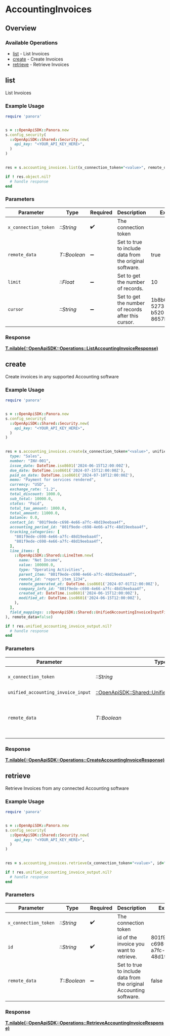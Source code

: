 # AccountingInvoices

## Overview

### Available Operations

* [list](#list) - List  Invoices
* [create](#create) - Create Invoices
* [retrieve](#retrieve) - Retrieve Invoices

## list

List  Invoices

### Example Usage

```ruby
require 'panora'


s = ::OpenApiSDK::Panora.new
s.config_security(
  ::OpenApiSDK::Shared::Security.new(
    api_key: "<YOUR_API_KEY_HERE>",
  )
)

    
res = s.accounting_invoices.list(x_connection_token="<value>", remote_data=true, limit=10.0, cursor="1b8b05bb-5273-4012-b520-8657b0b90874")

if ! res.object.nil?
  # handle response
end

```

### Parameters

| Parameter                                               | Type                                                    | Required                                                | Description                                             | Example                                                 |
| ------------------------------------------------------- | ------------------------------------------------------- | ------------------------------------------------------- | ------------------------------------------------------- | ------------------------------------------------------- |
| `x_connection_token`                                    | *::String*                                              | :heavy_check_mark:                                      | The connection token                                    |                                                         |
| `remote_data`                                           | *T::Boolean*                                            | :heavy_minus_sign:                                      | Set to true to include data from the original software. | true                                                    |
| `limit`                                                 | *::Float*                                               | :heavy_minus_sign:                                      | Set to get the number of records.                       | 10                                                      |
| `cursor`                                                | *::String*                                              | :heavy_minus_sign:                                      | Set to get the number of records after this cursor.     | 1b8b05bb-5273-4012-b520-8657b0b90874                    |

### Response

**[T.nilable(::OpenApiSDK::Operations::ListAccountingInvoiceResponse)](../../models/operations/listaccountinginvoiceresponse.md)**




## create

Create invoices in any supported Accounting software

### Example Usage

```ruby
require 'panora'


s = ::OpenApiSDK::Panora.new
s.config_security(
  ::OpenApiSDK::Shared::Security.new(
    api_key: "<YOUR_API_KEY_HERE>",
  )
)

    
res = s.accounting_invoices.create(x_connection_token="<value>", unified_accounting_invoice_input=::OpenApiSDK::Shared::UnifiedAccountingInvoiceInput.new(
  type: "Sales",
  number: "INV-001",
  issue_date: DateTime.iso8601('2024-06-15T12:00:00Z'),
  due_date: DateTime.iso8601('2024-07-15T12:00:00Z'),
  paid_on_date: DateTime.iso8601('2024-07-10T12:00:00Z'),
  memo: "Payment for services rendered",
  currency: "USD",
  exchange_rate: "1.2",
  total_discount: 1000.0,
  sub_total: 10000.0,
  status: "Paid",
  total_tax_amount: 1000.0,
  total_amount: 11000.0,
  balance: 0.0,
  contact_id: "801f9ede-c698-4e66-a7fc-48d19eebaa4f",
  accounting_period_id: "801f9ede-c698-4e66-a7fc-48d19eebaa4f",
  tracking_categories: [
    "801f9ede-c698-4e66-a7fc-48d19eebaa4f",
    "801f9ede-c698-4e66-a7fc-48d19eebaa4f",
  ],
  line_items: [
    ::OpenApiSDK::Shared::LineItem.new(
      name: "Net Income",
      value: 100000.0,
      type: "Operating Activities",
      parent_item: "801f9ede-c698-4e66-a7fc-48d19eebaa4f",
      remote_id: "report_item_1234",
      remote_generated_at: DateTime.iso8601('2024-07-01T12:00:00Z'),
      company_info_id: "801f9ede-c698-4e66-a7fc-48d19eebaa4f",
      created_at: DateTime.iso8601('2024-06-15T12:00:00Z'),
      modified_at: DateTime.iso8601('2024-06-15T12:00:00Z'),
    ),
  ],
  field_mappings: ::OpenApiSDK::Shared::UnifiedAccountingInvoiceInputFieldMappings.new(),
), remote_data=false)

if ! res.unified_accounting_invoice_output.nil?
  # handle response
end

```

### Parameters

| Parameter                                                                                                   | Type                                                                                                        | Required                                                                                                    | Description                                                                                                 | Example                                                                                                     |
| ----------------------------------------------------------------------------------------------------------- | ----------------------------------------------------------------------------------------------------------- | ----------------------------------------------------------------------------------------------------------- | ----------------------------------------------------------------------------------------------------------- | ----------------------------------------------------------------------------------------------------------- |
| `x_connection_token`                                                                                        | *::String*                                                                                                  | :heavy_check_mark:                                                                                          | The connection token                                                                                        |                                                                                                             |
| `unified_accounting_invoice_input`                                                                          | [::OpenApiSDK::Shared::UnifiedAccountingInvoiceInput](../../models/shared/unifiedaccountinginvoiceinput.md) | :heavy_check_mark:                                                                                          | N/A                                                                                                         |                                                                                                             |
| `remote_data`                                                                                               | *T::Boolean*                                                                                                | :heavy_minus_sign:                                                                                          | Set to true to include data from the original Accounting software.                                          | false                                                                                                       |

### Response

**[T.nilable(::OpenApiSDK::Operations::CreateAccountingInvoiceResponse)](../../models/operations/createaccountinginvoiceresponse.md)**




## retrieve

Retrieve Invoices from any connected Accounting software

### Example Usage

```ruby
require 'panora'


s = ::OpenApiSDK::Panora.new
s.config_security(
  ::OpenApiSDK::Shared::Security.new(
    api_key: "<YOUR_API_KEY_HERE>",
  )
)

    
res = s.accounting_invoices.retrieve(x_connection_token="<value>", id="801f9ede-c698-4e66-a7fc-48d19eebaa4f", remote_data=false)

if ! res.unified_accounting_invoice_output.nil?
  # handle response
end

```

### Parameters

| Parameter                                                          | Type                                                               | Required                                                           | Description                                                        | Example                                                            |
| ------------------------------------------------------------------ | ------------------------------------------------------------------ | ------------------------------------------------------------------ | ------------------------------------------------------------------ | ------------------------------------------------------------------ |
| `x_connection_token`                                               | *::String*                                                         | :heavy_check_mark:                                                 | The connection token                                               |                                                                    |
| `id`                                                               | *::String*                                                         | :heavy_check_mark:                                                 | id of the invoice you want to retrieve.                            | 801f9ede-c698-4e66-a7fc-48d19eebaa4f                               |
| `remote_data`                                                      | *T::Boolean*                                                       | :heavy_minus_sign:                                                 | Set to true to include data from the original Accounting software. | false                                                              |

### Response

**[T.nilable(::OpenApiSDK::Operations::RetrieveAccountingInvoiceResponse)](../../models/operations/retrieveaccountinginvoiceresponse.md)**


